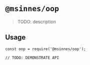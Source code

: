 # `@msinnes/oop`

> TODO: description

## Usage

```
const oop = require('@msinnes/oop');

// TODO: DEMONSTRATE API
```
